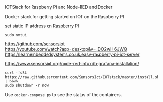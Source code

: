 IOTStack for Raspberry Pi and Node-RED and Docker

Docker stack for getting started on IOT on the Raspberry PI

set static IP address on Raspberry PI

```sudo nmtui```



https://github.com/sensorsiot  
https://youtube.com/watch?app=desktop&v=_DO2wHI6JWQ  
https://learnembeddedsystems.co.uk/easy-raspberry-pi-iot-server


https://www.sensorsiot.org/node-red-infuxdb-grafana-installation/

```
curl -fsSL https://raw.githubusercontent.com/SensorsIot/IOTstack/master/install.sh | bash
sudo shutdown -r now
```

Use `docker-compose ps` to see the status of the containers.


